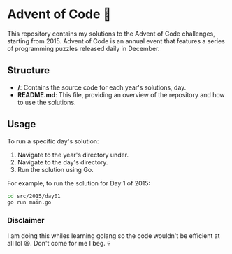 # Advent of Code 🥲

This repository contains my solutions to the Advent of Code challenges, starting from 2015. Advent of Code is an annual event that features a series of programming puzzles released daily in December.

## Structure

- **<insertyear>/**: Contains the source code for each year's solutions, day.
- **README.md**: This file, providing an overview of the repository and how to use the solutions.

## Usage

To run a specific day's solution:

1. Navigate to the year's directory under.
2. Navigate to the day's directory.
3. Run the solution using Go.

For example, to run the solution for Day 1 of 2015:

```bash
cd src/2015/day01
go run main.go
```

### Disclaimer
I am doing this whiles learning golang so the code wouldn't be efficient at all lol 😆.
Don't come for me I beg. 💀
